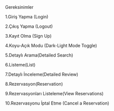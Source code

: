 Gereksinimler

1.Giriş Yapma (Login)

2.Çıkış Yapma (Logout)

3.Kayıt Olma (Sign Up)

4.Koyu-Açık Modu (Dark-Light Mode Toggle)

5.Detaylı Arama(Detailed Search)

6.Listeme(List)

7.Detaylı İnceleme(Detailed Review)

8.Rezervasyon(Reservation)

9.Rezervasyonları Listeleme(View Reservations)

10.Rezervasyonu İptal Etme (Cancel a Reservation)
